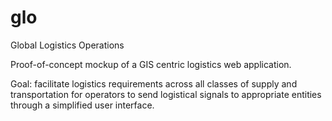 # glo

Global Logistics Operations

Proof-of-concept mockup of a GIS centric logistics web application.

Goal: facilitate logistics requirements across all classes of supply and transportation for operators to send logistical signals to appropriate entities through a simplified user interface.
